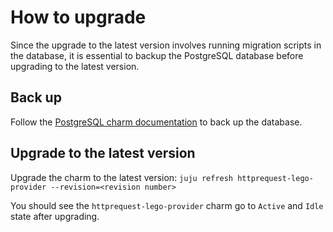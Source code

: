 # How to upgrade

Since the upgrade to the latest version involves running migration scripts in the database, it is essential to backup the PostgreSQL database before upgrading to the latest version. 

## Back up

Follow the [PostgreSQL charm documentation](https://charmhub.io/postgresql/docs/h-configure-s3-aws) to back up the database.

## Upgrade to the latest version

Upgrade the charm to the latest version:
`juju refresh httprequest-lego-provider --revision=<revision number>`

You should see the `httprequest-lego-provider` charm go to `Active` and `Idle` state after upgrading.


